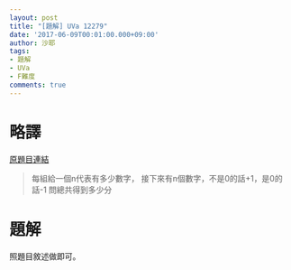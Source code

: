 ```yaml
---
layout: post
title: "[題解] UVa 12279"
date: '2017-06-09T00:01:00.000+09:00'
author: 沙耶
tags:
- 題解
- UVa
- F難度
comments: true
---
```


# 略譯

[原題目連結](https://uva.onlinejudge.org/index.php?option=com_onlinejudge&Itemid=8&category=24&page=show_problem&problem=3431)

> 每組給一個n代表有多少數字，
接下來有n個數字，不是0的話+1，是0的話-1
問總共得到多少分


# 題解

照題目敘述做即可。